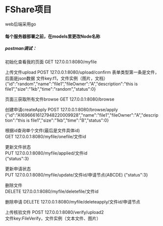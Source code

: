 # FShare项目
web后端采用go

#### 每个服务器部署之前，在models里更改Node名称

##### postman调试：
初始化查看我的页面 
GET
127.0.0.1:8080/myfile 

上传文件upload 
POST
127.0.0.1:8080/upload/confirm 
表单类型第一条是文件，后面是json数据
文件key:f1，文件实例（图片，文档）
{"id":"random","name":"file1","fileOwner":"A","description":"this is file1","size":"1kb","time":"random","status":0}

页面三获取所有文件browse
GET
127.0.0.1:8080/browse

创建申请createApply
POST
127.0.0.1:8080/browse/apply  
{"id":"A16966616127948220009928","name":"file1","fileOwner":"A","description":"this is file1","size":"1kb","time":"B","status":0}

根据id查询单个文件(最后是文件具体id)  
GET
127.0.0.1:8080/myfile/onefile/文件id

更新文件状态  
PUT
127.0.0.1:8080/myfile/applied/文件id  
{"status":3}

更新申请状态  
PUT
127.0.0.1:8080/myfile/update/文件id/申请节点(ABCDE) 
{"status":3}

删除文件  
DELETE
127.0.0.1:8080/myfile/deletefile/文件id

删除申请 
DELETE
127.0.0.1:8080/myfile/deleteapply/文件id/申请节点

上传核验文件 
POST
127.0.0.1:8080/verify/upload2    
文件key:FileVerify，文件实例（文本文件、图片）